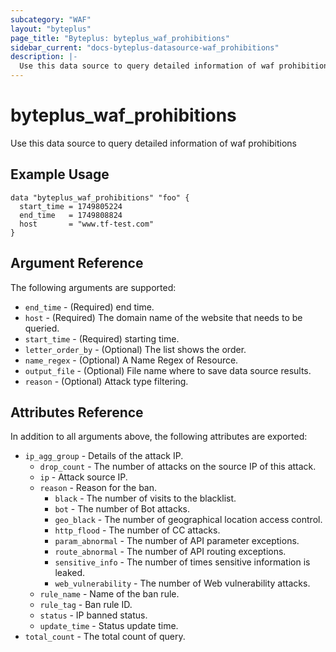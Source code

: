 ```yaml
---
subcategory: "WAF"
layout: "byteplus"
page_title: "Byteplus: byteplus_waf_prohibitions"
sidebar_current: "docs-byteplus-datasource-waf_prohibitions"
description: |-
  Use this data source to query detailed information of waf prohibitions
---
```

# byteplus_waf_prohibitions
Use this data source to query detailed information of waf prohibitions
## Example Usage
```hcl
data "byteplus_waf_prohibitions" "foo" {
  start_time = 1749805224
  end_time   = 1749808824
  host       = "www.tf-test.com"
}
```
## Argument Reference
The following arguments are supported:
* `end_time` - (Required) end time.
* `host` - (Required) The domain name of the website that needs to be queried.
* `start_time` - (Required) starting time.
* `letter_order_by` - (Optional) The list shows the order.
* `name_regex` - (Optional) A Name Regex of Resource.
* `output_file` - (Optional) File name where to save data source results.
* `reason` - (Optional) Attack type filtering.

## Attributes Reference
In addition to all arguments above, the following attributes are exported:
* `ip_agg_group` - Details of the attack IP.
    * `drop_count` - The number of attacks on the source IP of this attack.
    * `ip` - Attack source IP.
    * `reason` - Reason for the ban.
        * `black` - The number of visits to the blacklist.
        * `bot` - The number of Bot attacks.
        * `geo_black` - The number of geographical location access control.
        * `http_flood` - The number of CC attacks.
        * `param_abnormal` - The number of API parameter exceptions.
        * `route_abnormal` - The number of API routing exceptions.
        * `sensitive_info` - The number of times sensitive information is leaked.
        * `web_vulnerability` - The number of Web vulnerability attacks.
    * `rule_name` - Name of the ban rule.
    * `rule_tag` - Ban rule ID.
    * `status` - IP banned status.
    * `update_time` - Status update time.
* `total_count` - The total count of query.


